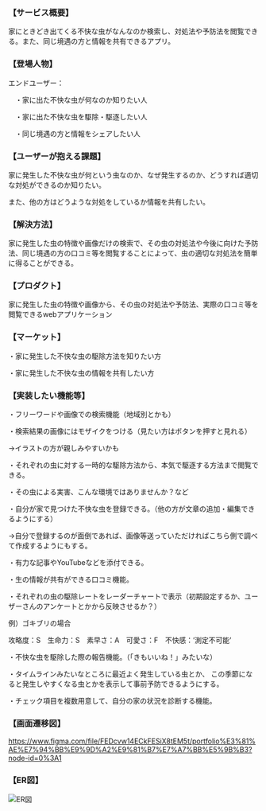 ### 【サービス概要】
家にときどき出てくる不快な虫がなんなのか検索し、対処法や予防法を閲覧できる。また、同じ境遇の方と情報を共有できるアプリ。

### 【登場人物】
エンドユーザー：

　・家に出た不快な虫が何なのか知りたい人

　・家に出た不快な虫を駆除・駆逐したい人

　・同じ境遇の方と情報をシェアしたい人

### 【ユーザーが抱える課題】
家に発生した不快な虫が何という虫なのか、なぜ発生するのか、どうすれば適切な対処ができるのか知りたい。

また、他の方はどうような対処をしているか情報を共有したい。

### 【解決方法】
家に発生した虫の特徴や画像だけの検索で、その虫の対処法や今後に向けた予防法、同じ境遇の方の口コミ等を閲覧することによって、虫の適切な対処法を簡単に得ることができる。

### 【プロダクト】
家に発生した虫の特徴や画像から、その虫の対処法や予防法、実際の口コミ等を閲覧できるwebアプリケーション

### 【マーケット】
・家に発生した不快な虫の駆除方法を知りたい方

・家に発生した不快な虫の情報を共有したい方

### 【実装したい機能等】
・フリーワードや画像での検索機能（地域別とかも）

・検索結果の画像にはモザイクをつける（見たい方はボタンを押すと見れる）

→イラストの方が親しみやすいかも

・それぞれの虫に対する一時的な駆除方法から、本気で駆逐する方法まで閲覧できる。

・その虫による実害、こんな環境ではありませんか？など

・自分が家で見つけた不快な虫を登録できる。（他の方が文章の追加・編集できるようにする）

→自分で登録するのが面倒であれば、画像等送っていただければこちら側で調べて作成するようにもする。

・有力な記事やYouTubeなどを添付できる。

・生の情報が共有ができる口コミ機能。

・それぞれの虫の駆除レートをレーダーチャートで表示（初期設定するか、ユーザーさんのアンケートとかから反映させるか？）

例）ゴキブリの場合

攻略度：S　生命力：S　素早さ：A　可愛さ：F　不快感：’測定不可能’　

・不快な虫を駆除した際の報告機能。（「きもいいね！」みたいな）

・タイムラインみたいなところに最近よく発生している虫とか、
この季節になると発生しやすくなる虫とかを表示して事前予防できるようにする。

・チェック項目を複数用意して、自分の家の状況を診断する機能。

### 【画面遷移図】
https://www.figma.com/file/FEDcvw14ECkFESiX8tEM5t/portfolio%E3%81%AE%E7%94%BB%E9%9D%A2%E9%81%B7%E7%A7%BB%E5%9B%B3?node-id=0%3A1

### 【ER図】
![ER図](https://gyazo.com/7249b30acb958a0291a5af6e042b83a3)
